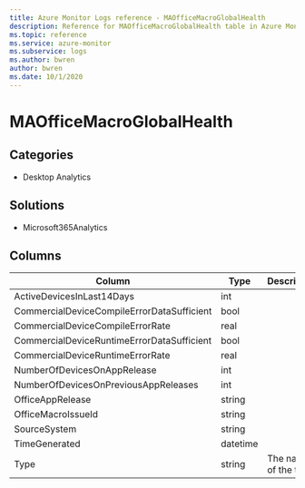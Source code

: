 ```yaml
---
title: Azure Monitor Logs reference - MAOfficeMacroGlobalHealth
description: Reference for MAOfficeMacroGlobalHealth table in Azure Monitor Logs.
ms.topic: reference
ms.service: azure-monitor
ms.subservice: logs
ms.author: bwren
author: bwren
ms.date: 10/1/2020
---
```


# MAOfficeMacroGlobalHealth

 

## Categories

- Desktop Analytics
## Solutions

- Microsoft365Analytics




## Columns

|Column|Type|Description|
|---|---|---|
|ActiveDevicesInLast14Days|int||
|CommercialDeviceCompileErrorDataSufficient|bool||
|CommercialDeviceCompileErrorRate|real||
|CommercialDeviceRuntimeErrorDataSufficient|bool||
|CommercialDeviceRuntimeErrorRate|real||
|NumberOfDevicesOnAppRelease|int||
|NumberOfDevicesOnPreviousAppReleases|int||
|OfficeAppRelease|string||
|OfficeMacroIssueId|string||
|SourceSystem|string||
|TimeGenerated|datetime||
|Type|string|The name of the table|
